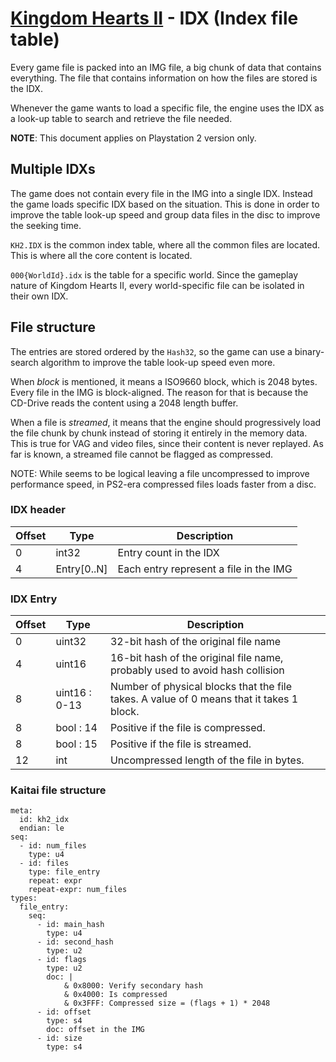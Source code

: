 # [Kingdom Hearts II](../../index) - IDX (Index file table)

Every game file is packed into an IMG file, a big chunk of data that contains everything. The file that contains information on how the files are stored is the IDX.

Whenever the game wants to load a specific file, the engine uses the IDX as a look-up table to search and retrieve the file needed.

**NOTE**: This document applies on Playstation 2 version only.

## Multiple IDXs

The game does not contain every file in the IMG into a single IDX. Instead the game loads specific IDX based on the situation. This is done in order to improve the table look-up speed and group data files in the disc to improve the seeking time.

`KH2.IDX` is the common index table, where all the common files are located. This is where all the core content is located.

`000{WorldId}.idx` is the table for a specific world. Since the gameplay nature of Kingdom Hearts II, every world-specific file can be isolated in their own IDX.

## File structure

The entries are stored ordered by the `Hash32`, so the game can use a binary-search algorithm to improve the table look-up speed even more.

When *block* is mentioned, it means a ISO9660 block, which is 2048 bytes. Every file in the IMG is block-aligned. The reason for that is because the CD-Drive reads the content using a 2048 length buffer.

When a file is *streamed*, it means that the engine should progressively load the file chunk by chunk instead of storing it entirely in the memory data. This is true for VAG and video files, since their content is never replayed. As far is known, a streamed file cannot be flagged as compressed.

NOTE: While seems to be logical leaving a file uncompressed to improve performance speed, in PS2-era compressed files loads faster from a disc.

### IDX header

| Offset | Type | Description |
|--------|------|-------------|
| 0      | int32 | Entry count in the IDX
| 4      | Entry[0..N] | Each entry represent a file in the IMG

### IDX Entry

| Offset | Type | Description |
|--------|------|-------------|
| 0      | uint32 | 32-bit hash of the original file name
| 4      | uint16 | 16-bit hash of the original file name, probably used to avoid hash collision
| 8      | uint16 : 0-13 | Number of physical blocks that the file takes. A value of 0 means that it takes 1 block.
| 8      | bool : 14 | Positive if the file is compressed.
| 8      | bool : 15 | Positive if the file is streamed.
| 12     | int    | Uncompressed length of the file in bytes.

### Kaitai file structure

```
meta:
  id: kh2_idx
  endian: le
seq:
  - id: num_files
    type: u4
  - id: files
    type: file_entry
    repeat: expr
    repeat-expr: num_files
types:
  file_entry:
    seq:
      - id: main_hash
        type: u4
      - id: second_hash
        type: u2
      - id: flags
        type: u2
        doc: |
            & 0x8000: Verify secondary hash
            & 0x4000: Is compressed
            & 0x3FFF: Compressed size = (flags + 1) * 2048
      - id: offset
        type: s4
        doc: offset in the IMG
      - id: size
        type: s4
```
